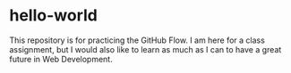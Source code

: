 # hello-world
This repository is for practicing the GitHub Flow.
I am here for a class assignment, but I would also like to learn as much as I can to have a great future in Web Development.
